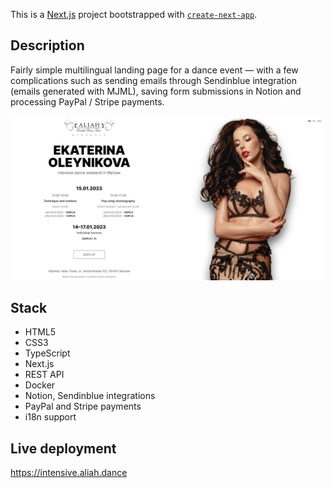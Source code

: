 This is a [Next.js](https://nextjs.org/) project bootstrapped with [`create-next-app`](https://github.com/vercel/next.js/tree/canary/packages/create-next-app).

## Description

Fairly simple multilingual landing page for a dance event — with a few complications such as sending emails through Sendinblue integration (emails generated with MJML), saving form submissions in Notion and processing PayPal / Stripe payments.

![Screenshot](./src/screenshots/oleynikova_desktop.jpg)

## Stack

- HTML5
- CSS3
- TypeScript
- Next.js
- REST API
- Docker
- Notion, Sendinblue integrations
- PayPal and Stripe payments
- i18n support

## Live deployment

https://intensive.aliah.dance
